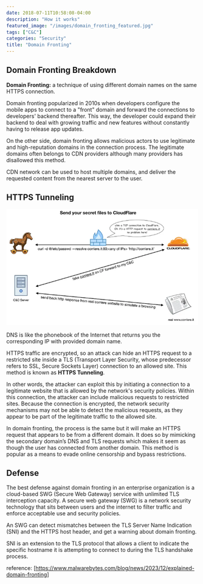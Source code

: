 ```yaml
---
date: 2018-07-11T10:58:08-04:00
description: "How it works"
featured_image: "/images/domain_fronting_featured.jpg"
tags: ["C&C"]
categories: "Security"
title: "Domain Fronting"
---
```


## Domain Fronting Breakdown

**Domain Fronting:** a technique of using different domain names on the same HTTPS connection.

Domain fronting popularized in 2010s when developers configure the mobile apps to connect to a "front" domain and forward the connections to developers' backend thereafter. This way, the developer could expand their backend to deal with growing traffic and new features without constantly having to release app updates.

On the other side, domain fronting allows malicious actors to use legitimate and high-reputation domains in the connection process. The legitimate domains often belongs to CDN providers although many providers has disallowed this method.

CDN network can be used to host multiple domains, and deliver the requested content from the nearest server to the user.



## HTTPS Tunneling

![domain_fronting](/images/domain_fronting_01.jpg)



DNS is like the phonebook of the Internet that returns you the corresponding IP with provided domain name. 

HTTPS traffic are encrypted, so an attack can hide an HTTPS request to a restricted site inside a TLS (Transport Layer Security, whose predecessor refers to SSL, Secure Sockets Layer) connection to an allowed site. This method is known as **HTTPS Tunneling**.

In other words, the attacker can exploit this by initiating a connection to a legitimate website that is allowed by the network's security policies. Within this connection, the attacker can include malicious requests to restricted sites. Because the connection is encrypted, the network security mechanisms may not be able to detect the malicious requests, as they appear to be part of the legitimate traffic to the allowed site.

In domain fronting, the process is the same but it will make an HTTPS request that appears to be from a different domain. It does so by mimicking the secondary domain’s DNS and TLS requests which makes it seem as though the user has connected from another domain. This method is popular as a means to evade online censorship and bypass restrictions.



## Defense

The best defense against domain fronting in an enterprise organization is a cloud-based SWG (Secure Web Gateway) service with unlimited TLS interception capacity. A secure web gateway (SWG) is a network security technology that sits between users and the internet to filter traffic and enforce acceptable use and security policies.



An SWG can detect mismatches between the TLS Server Name Indication (SNI) and the HTTPS host header, and get a warning about domain fronting.

SNI is an extension to the TLS protocol that allows a client to indicate the specific hostname it is attempting to connect to during the TLS handshake process.





reference: [https://www.malwarebytes.com/blog/news/2023/12/explained-domain-fronting]
